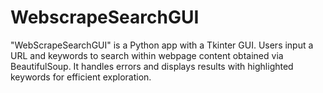 # WebscrapeSearchGUI
"WebScrapeSearchGUI" is a Python app with a Tkinter GUI. Users input a URL and keywords to search within webpage content obtained via BeautifulSoup. It handles errors and displays results with highlighted keywords for efficient exploration.
